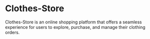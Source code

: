 <h1>Clothes-Store</h1>

Clothes-Store is an online shopping platform that offers a seamless experience for users to explore, purchase, and manage their clothing orders.
